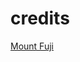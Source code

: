 <!-- drm-test/img/README.md -->

# credits

[Mount Fuji](https://unsplash.com/photos/brown-and-white-mountain-during-daytime-KZSDCocsOEE)

